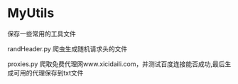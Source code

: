# MyUtils
保存一些常用的工具文件

randHeader.py 爬虫生成随机请求头的文件

proxies.py 爬取免费代理网www.xicidaili.com，并测试百度连接能否成功,最后生成可用的代理保存到txt文件
